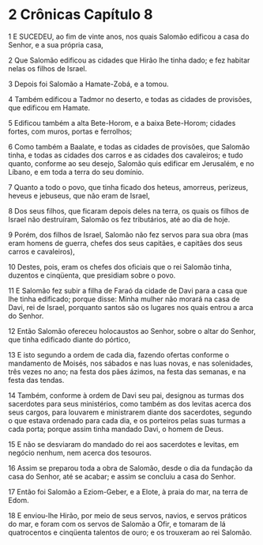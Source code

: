 # 2 Crônicas Capítulo 8

1	E SUCEDEU, ao fim de vinte anos, nos quais Salomão edificou a casa do Senhor, e a sua própria casa,

2	Que Salomão edificou as cidades que Hirão lhe tinha dado; e fez habitar nelas os filhos de Israel.

3	Depois foi Salomão a Hamate-Zobá, e a tomou.

4	Também edificou a Tadmor no deserto, e todas as cidades de provisões, que edificou em Hamate.

5	Edificou também a alta Bete-Horom, e a baixa Bete-Horom; cidades fortes, com muros, portas e ferrolhos;

6	Como também a Baalate, e todas as cidades de provisões, que Salomão tinha, e todas as cidades dos carros e as cidades dos cavaleiros; e tudo quanto, conforme ao seu desejo, Salomão quis edificar em Jerusalém, e no Líbano, e em toda a terra do seu domínio.

7	Quanto a todo o povo, que tinha ficado dos heteus, amorreus, perizeus, heveus e jebuseus, que não eram de Israel,

8	Dos seus filhos, que ficaram depois deles na terra, os quais os filhos de Israel não destruíram, Salomão os fez tributários, até ao dia de hoje.

9	Porém, dos filhos de Israel, Salomão não fez servos para sua obra (mas eram homens de guerra, chefes dos seus capitães, e capitães dos seus carros e cavaleiros),

10	Destes, pois, eram os chefes dos oficiais que o rei Salomão tinha, duzentos e cinqüenta, que presidiam sobre o povo.

11	E Salomão fez subir a filha de Faraó da cidade de Davi para a casa que lhe tinha edificado; porque disse: Minha mulher não morará na casa de Davi, rei de Israel, porquanto santos são os lugares nos quais entrou a arca do Senhor.

12	Então Salomão ofereceu holocaustos ao Senhor, sobre o altar do Senhor, que tinha edificado diante do pórtico,

13	E isto segundo a ordem de cada dia, fazendo ofertas conforme o mandamento de Moisés, nos sábados e nas luas novas, e nas solenidades, três vezes no ano; na festa dos pães ázimos, na festa das semanas, e na festa das tendas.

14	Também, conforme à ordem de Davi seu pai, designou as turmas dos sacerdotes para seus ministérios, como também as dos levitas acerca dos seus cargos, para louvarem e ministrarem diante dos sacerdotes, segundo o que estava ordenado para cada dia, e os porteiros pelas suas turmas a cada porta; porque assim tinha mandado Davi, o homem de Deus.

15	E não se desviaram do mandado do rei aos sacerdotes e levitas, em negócio nenhum, nem acerca dos tesouros.

16	Assim se preparou toda a obra de Salomão, desde o dia da fundação da casa do Senhor, até se acabar; e assim se concluiu a casa do Senhor.

17	Então foi Salomão a Eziom-Geber, e a Elote, à praia do mar, na terra de Edom.

18	E enviou-lhe Hirão, por meio de seus servos, navios, e servos práticos do mar, e foram com os servos de Salomão a Ofir, e tomaram de lá quatrocentos e cinqüenta talentos de ouro; e os trouxeram ao rei Salomão.

